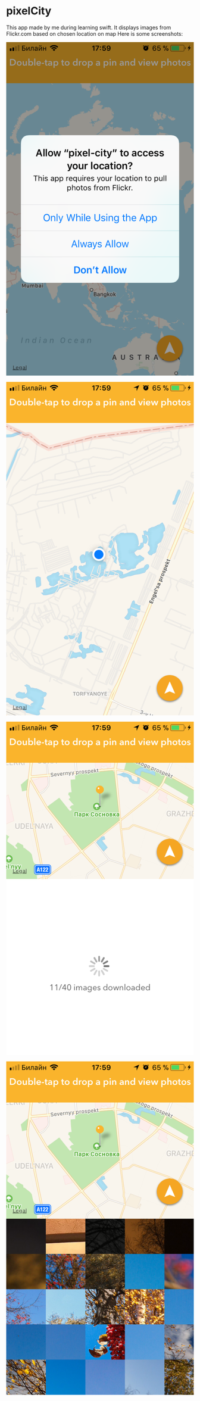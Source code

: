# pixelCity
This app made by me during learning swift.
It displays images from Flickr.com based on chosen location on map
Here is some screenshots:

![](Screenshots/IMG_4886.PNG)

![](Screenshots/IMG_4887.PNG)

![](Screenshots/IMG_4888.PNG)

![](Screenshots/IMG_4889.PNG)
